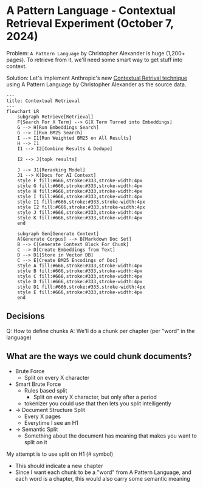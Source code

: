 # A Pattern Language - Contextual Retrieval Experiment (October 7, 2024)

Problem: `A Pattern Language` by Christopher Alexander is huge (1,200+ pages). To retrieve from it, we'll need some smart way to get stuff into context.

Solution: Let's implement Anthropic's new [Contextual Retrival technique](https://www.anthropic.com/news/contextual-retrieval) using A Pattern Language by Christopher Alexander as the source data.

```mermaid
---
title: Contextual Retrieval
---
flowchart LR
    subgraph Retrieve[Retrieval]
    F{Search For X Term} --> G[X Term Turned into Embeddings]
    G --> H[Run Embeddings Search]
    G --> I[Run BM25 Search]
    I --> I1[Run Weighted BM25 on All Results]
    H --> I1
    I1 --> I2[Combine Results & Dedupe]

    I2 --> J[topk results]

    J --> J1[Reranking Model]
    J1 --> K[Docs for AI Context]
    style F fill:#666,stroke:#333,stroke-width:4px
    style G fill:#666,stroke:#333,stroke-width:4px
    style H fill:#666,stroke:#333,stroke-width:4px
    style I fill:#666,stroke:#333,stroke-width:4px
    style I1 fill:#666,stroke:#333,stroke-width:4px
    style I2 fill:#666,stroke:#333,stroke-width:4px
    style J fill:#666,stroke:#333,stroke-width:4px
    style K fill:#666,stroke:#333,stroke-width:4px
    end

    subgraph Gen[Generate Context]
    A[Generate Corpus] --> B[Markdown Doc Set]
    B --> C[Generate Context Block For Chunk]
    C --> D[Create Embeddings from Text]
    D --> D1[Store in Vector DB]
    C --> E[Create BM25 Encodings of Doc]
    style A fill:#666,stroke:#333,stroke-width:4px
    style B fill:#666,stroke:#333,stroke-width:4px
    style C fill:#666,stroke:#333,stroke-width:4px
    style D fill:#666,stroke:#333,stroke-width:4px
    style D1 fill:#666,stroke:#333,stroke-width:4px
    style E fill:#666,stroke:#333,stroke-width:4px
    end
```

## Decisions
Q: How to define chunks
A: We'll do a chunk per chapter (per "word" in the language)

## What are the ways we could chunk documents?

- Brute Force
  - Split on every X character
- Smart Brute Force
  - Rules based split
    - Split on every X character, but only after a period
  - tokenizer you could use that then lets you split intelligently
- -> Document Structure Split
  - Every X pages
  - Everytime I see an H1
- -> Semantic Split
  - Something about the document has meaning that makes you want to split on it

My attempt is to use split on H1 (# symbol)
- This should indicate a new chapter
- Since I want each chunk to be a "word" from A Pattern Language, and each word is a chapter, this would also carry some semantic meaning

